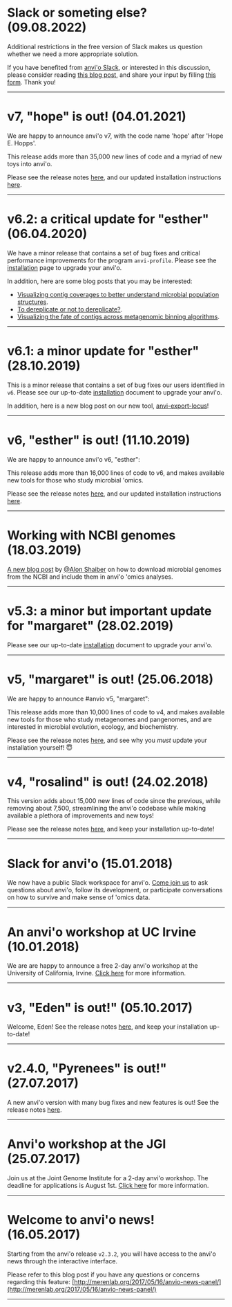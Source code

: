 # Slack or someting else? (09.08.2022) #
Additional restrictions in the free version of Slack makes us question whether we need a more appropriate solution.

If you have benefited from [anvi'o Slack](https://join.slack.com/t/anvio/shared_invite/zt-ov46uj90-9p2woLJFcVCfv7cdhANXSA), or interested in this discussion, please consider reading [this blog post](https://anvio.org/blog/slack-vs-discord/), and share your input by filling [this form](https://forms.gle/qu7EbebVnM48CNPM9). Thank you!
***

# v7, "hope" is out! (04.01.2021) #
We are happy to announce anvi'o v7, with the code name 'hope' after 'Hope E. Hopps'.

This release adds more than 35,000 new lines of code and a myriad of new toys into anvi'o.

Please see the release notes [here](https://github.com/merenlab/anvio/releases/tag/v7), and our updated installation instructions [here](http://merenlab.org/install-anvio).
***

# v6.2: a critical update for "esther" (06.04.2020) #
We have a minor release that contains a set of bug fixes and critical performance improvements for the program `anvi-profile`. Please see the [installation](http://merenlab.org/2016/06/26/installation-v2/) page to upgrade your anvi'o.

In addition, here are some blog posts that you may be interested:

- [Visualizing contig coverages to better understand microbial population structures](http://merenlab.org/2019/11/25/visualizing-coverages/).
- [To dereplicate or not to dereplicate?](http://merenlab.org/2019/12/12/dereplicate-or-not/).
- [Visualizing the fate of contigs across metagenomic binning algorithms](http://merenlab.org/2020/01/02/visualizing-metagenomic-bins/).
***

# v6.1: a minor update for "esther" (28.10.2019) #
This is a minor release that contains a set of bug fixes our users identified in `v6`. Please see our up-to-date [installation](http://merenlab.org/2016/06/26/installation-v2/) document to upgrade your anvi'o.

In addition, here is a new blog post on our new tool, [anvi-export-locus](http://merenlab.org/2019/10/17/export-locus/)!
***

# v6, "esther" is out! (11.10.2019) #
We are happy to announce anvi'o v6, "esther":

This release adds more than 16,000 lines of code to v6, and makes available new tools for those who study microbial 'omics.

Please see the release notes [here](https://github.com/merenlab/anvio/releases/tag/v6), and our updated installation instructions [here](http://merenlab.org/install-anvio).
***

# Working with NCBI genomes (18.03.2019) #
[A new blog post](http://merenlab.org/2019/03/14/ncbi-genome-download-magic/) by [@Alon Shaiber](https://twitter.com/alon_shaiber) on how to download microbial genomes from the NCBI and include them in anvi'o 'omics analyses.
***

# v5.3: a minor but important update for "margaret" (28.02.2019) #
Please see our up-to-date [installation](http://merenlab.org/2016/06/26/installation-v2/) document to upgrade your anvi'o.
***

# v5, "margaret" is out! (25.06.2018) #
We are happy to announce #anvio v5, "margaret":

This release adds more than 10,000 lines of code to v4, and makes available new tools for those who study metagenomes and pangenomes, and are interested in microbial evolution, ecology, and biochemistry.

Please see the release notes [here](https://github.com/merenlab/anvio/releases/tag/v5), and see why you _must_ update your installation yourself! 😇
***

# v4, "rosalind" is out! (24.02.2018) #
This version adds about 15,000 new lines of code since the previous, while removing about 7,500, streamlining the anvi'o codebase while making available a plethora of improvements and new toys!

Please see the release notes [here](https://github.com/merenlab/anvio/releases/tag/v4), and keep your installation up-to-date!
***

# Slack for anvi'o (15.01.2018) #
We now have a public Slack workspace for anvi'o. [Come join us](https://slackin-ezbpfhwsmh.now.sh/) to ask questions about anvi'o, follow its development, or participate conversations on how to survive and make sense of 'omics data.
***

# An anvi'o workshop at UC Irvine (10.01.2018) #
We are are happy to announce a free 2-day anvi'o workshop at the University of California, Irvine. [Click here](http://merenlab.org/2017/12/25/anvio-workshop-at-uc-irvine/) for more information.
***

# v3, "Eden" is out!" (05.10.2017) #
Welcome, Eden! See the release notes [here](https://github.com/merenlab/anvio/releases/tag/v3), and keep your installation up-to-date!
***

# v2.4.0, "Pyrenees" is out!" (27.07.2017) #
A new anvi'o version with many bug fixes and new features is out! See the release notes [here](https://github.com/merenlab/anvio/releases/tag/v2.4.0).
***

# Anvi'o workshop at the JGI (25.07.2017) #
Join us at the Joint Genome Institute for a 2-day anvi'o workshop. The deadline for applications is August 1st. [Click here](http://merenlab.org/2017/05/17/anvio-workshop-at-jgi/) for more information.
***

# Welcome to anvi'o news! (16.05.2017) #
Starting from the anvi'o release `v2.3.2`, you will have access to the anvi'o news through the interactive interface.

Please refer to this blog post if you have any questions or concerns regarding this feature: [http://merenlab.org/2017/05/16/anvio-news-panel/](http://merenlab.org/2017/05/16/anvio-news-panel/)
***
